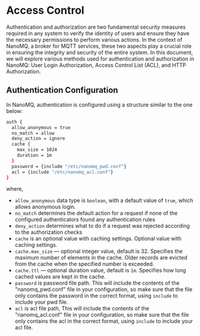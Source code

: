 # Access Control

Authentication and authorization are two fundamental security measures required in any system to verify the identity of users and ensure they have the necessary permissions to perform various actions. In the context of NanoMQ, a broker for MQTT services, these two aspects play a crucial role in ensuring the integrity and security of the entire system. In this document, we will explore various methods used for authentication and authorization in NanoMQ: User Login Authorization, Access Control List (ACL), and HTTP Authorization.

## Authentication Configuration

In NanoMQ, authentication is configured using a structure similar to the one below:

```bash
auth {
  allow_anonymous = true
  no_match = allow
  deny_action = ignore
  cache {
    max_size = 1024
    duration = 1m
  }
  password = {include "/etc/nanomq_pwd.conf"}
  acl = {include "/etc/nanomq_acl.conf"}
}
```

where, 

- `allow_anonymous` data type is `boolean`, with a default value of `true`, which allows anonymous login.
- `no_match` determines the default action for a request if none of the configured authenticators found any authentication rules
- `deny_action` determines what to do if a request was rejected according to the authorization checks
-  `cache` is an optional value with caching settings.
Optional value with caching settings.
- `cache.max_size` — optional integer value, default is 32. Specifies the maximum number of elements in the cache. Older records are evicted from the cache when the specified number is exceeded.
- `cache.ttl` — optional duration value, default is `1m`. Specifies how long cached values are kept in the cache.
- `password` is password file path. This will include the contents of the "nanomq_pwd.conf" file in your configuration, so make sure that the file only contains the password in the correct format, using `include` to include your pwd file.
- `acl` is acl file path, This will include the contents of the "nanomq_acl.conf" file in your configuration, so make sure that the file only contains the acl in the correct format, using `include` to include your acl file.